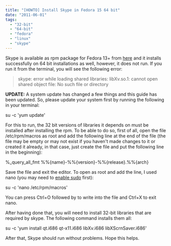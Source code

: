 ```yaml
---
title: "[HOWTO] Install Skype in Fedora 15 64 bit"
date: "2011-06-01"
tags: 
  - "32-bit"
  - "64-bit"
  - "fedora"
  - "linux"
  - "skype"
---
```


Skype is available as rpm package for Fedora 13+ from [here](http://www.skype.com/go/getskype-linux-beta-fc10) and it installs successfully on 64 bit installations as well, however, it does not run. If you run it from the terminal, you will see the following error:

> skype: error while loading shared libraries: libXv.so.1: cannot open shared object file: No such file or directory

**UPDATE:** A system update has changed a few things and this guide has been updated. So, please update your system first by running the following in your terminal:

su -c 'yum update'

For this to run, the 32 bit versions of libraries it depends on must be installed after installing the rpm. To be able to do so, first of all, open the file /etc/rpm/macros as root and add the following line at the end of the file (the file may be empty or may not exist if you haven't made changes to it or created it already, in that case, just create the file and put the following line in the beginning):

%\_query\_all\_fmt %%{name}-%%{version}-%%{release}.%%{arch}

Save the file and exit the editor. To open as root and add the line, I used nano (you may need to [enable sudo](http://www.khattam.info/howto-enable-sudo-in-fedora-15-2011-05-31.html) first):

su -c 'nano /etc/rpm/macros'

You can press Ctrl+O followed by to write into the file and Ctrl+X to exit nano.

After having done that, you will need to install 32-bit libraries that are required by skype. The following command installs them all:

su -c 'yum install qt.i686 qt-x11.i686 libXv.i686 libXScrnSaver.i686'

After that, Skype should run without problems. Hope this helps.
